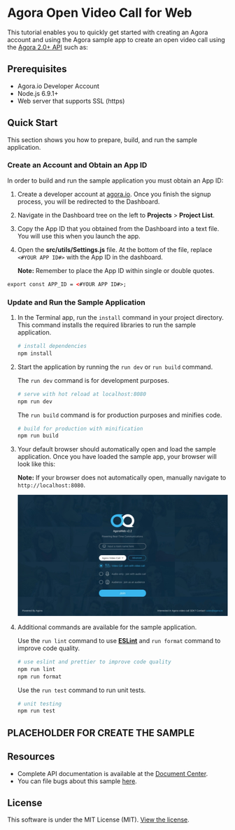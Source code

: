 # Agora Open Video Call for Web

This tutorial enables you to quickly get started with creating an Agora account and using the Agora sample app to create an open video call using the [Agora 2.0+ API](https://docs.agora.io/en/2.2/product/Voice/API%20Reference/communication_web_audio#voice-call-api) such as:

## Prerequisites
- Agora.io Developer Account
- Node.js 6.9.1+
- Web server that supports SSL (https)

## Quick Start
This section shows you how to prepare, build, and run the sample application.

### Create an Account and Obtain an App ID
In order to build and run the sample application you must obtain an App ID: 

1. Create a developer account at [agora.io](https://dashboard.agora.io/signin/). Once you finish the signup process, you will be redirected to the Dashboard.
2. Navigate in the Dashboard tree on the left to **Projects** > **Project List**.
3. Copy the App ID that you obtained from the Dashboard into a text file. You will use this when you launch the app.
4. Open the **src/utils/Settings.js** file. At the bottom of the file, replace `<#YOUR APP ID#>` with the App ID in the dashboard.

	**Note:** Remember to place the App ID within single or double quotes.

```xml
export const APP_ID = <#YOUR APP ID#>;
```
	
### Update and Run the Sample Application 

1. In the Terminal app, run the `install` command in your project directory. This command installs the required libraries to run the sample application.

	``` bash
	# install dependencies
	npm install
	```

2. Start the application by running the `run dev` or `run build` command.

	The `run dev` command is for development purposes.

	``` bash
	# serve with hot reload at localhost:8080
	npm run dev
	```

	The `run build` command is for production purposes and minifies code.

	``` bash
	# build for production with minification
	npm run build
	```
	
3. Your default browser should automatically open and load the sample application. Once you have loaded the sample app, your browser will look like this:

	**Note:** If your browser does not automatically open, manually navigate to `http://localhost:8080`.

	![index.jpg](images/index.jpg)

4. Additional commands are available for the sample application.

	Use the `run lint` command to use [**ESLint**](https://eslint.org/) and `run format` command to improve code quality.

	``` bash
	# use eslint and prettier to improve code quality
	npm run lint
	npm run format
	```

	Use the `run test` command to run unit tests.

	``` bash
	# unit testing
	npm run test
	```


## PLACEHOLDER FOR CREATE THE SAMPLE



## Resources
* Complete API documentation is available at the [Document Center](https://docs.agora.io/en/).
* You can file bugs about this sample [here](https://github.com/AgoraIO/Agora-Interactive-Broadcasting-Live-Streaming-Web/issues).

## License
This software is under the MIT License (MIT). [View the license](LICENSE.md).